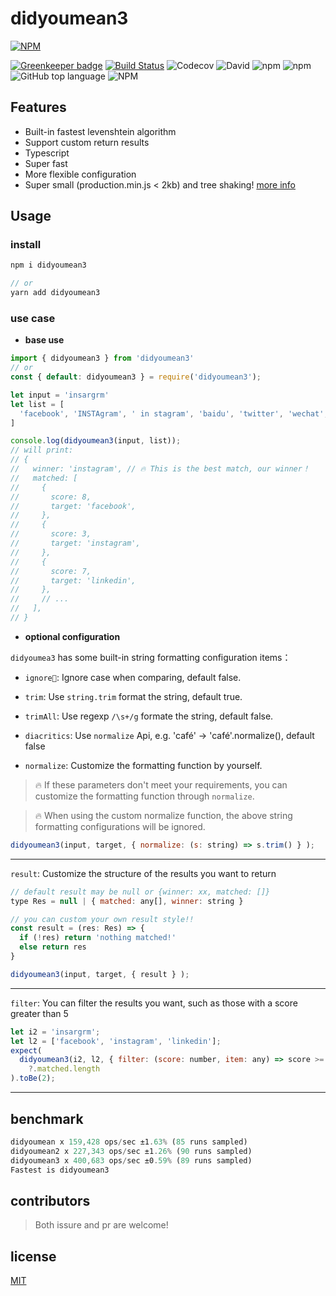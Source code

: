 # didyoumean3

[![NPM](https://nodei.co/npm/didyoumean3.png?downloads=true&downloadRank=true&stars=true)](https://nodei.co/npm/didyoumean3/)


[![Greenkeeper badge](https://badges.greenkeeper.io/cbbfcd/didyoumean3.svg)](https://greenkeeper.io/)
[![Build Status](https://travis-ci.com/cbbfcd/didyoumean3.svg?branch=master)](https://travis-ci.com/cbbfcd/didyoumean3)
![Codecov](https://img.shields.io/codecov/c/github/cbbfcd/didyoumean3)
![David](https://img.shields.io/david/dev/cbbfcd/didyoumean3)
![npm](https://img.shields.io/npm/dw/didyoumean3)
![npm](https://img.shields.io/npm/v/didyoumean3)
![GitHub top language](https://img.shields.io/github/languages/top/cbbfcd/didyoumean3)
![NPM](https://img.shields.io/npm/l/didyoumean3)


## Features

- Built-in fastest levenshtein algorithm
- Support custom return results
- Typescript
- Super fast
- More flexible configuration
- Super small (production.min.js < 2kb) and tree shaking! [more info](https://bundlephobia.com/result?p=didyoumean3@1.2.0)

## Usage

### install

```js
npm i didyoumean3

// or
yarn add didyoumean3
```

### use case

- **base use**

```js
import { didyoumean3 } from 'didyoumean3'
// or
const { default: didyoumean3 } = require('didyoumean3');

let input = 'insargrm'
let list = [
  'facebook', 'INSTAgram', ' in stagram', 'baidu', 'twitter', 'wechat', 'instagram', 'linkedin'
]

console.log(didyoumean3(input, list));
// will print:
// {
//   winner: 'instagram', // 🔥 This is the best match, our winner！
//   matched: [
//     {
//       score: 8,
//       target: 'facebook',
//     },
//     {
//       score: 3,
//       target: 'instagram',
//     },
//     {
//       score: 7,
//       target: 'linkedin',
//     },
//     // ...
//   ],
// }
```

- **optional configuration**

`didyoumea3` has some built-in string formatting configuration items：

* `ignore`: Ignore case when comparing, default false. 
  
* `trim`: Use `string.trim` format the string, default true.
  
* `trimAll`: Use regexp `/\s+/g` formate the string, default false.

* `diacritics`: Use `normalize` Api, e.g. 'café' -> 'café'.normalize(), default false 
  
* `normalize`: Customize the formatting function by yourself.

> 🔥 If these parameters don't meet your requirements, you can customize the formatting function through `normalize`.

> 🔥 When using the custom normalize function, the above string formatting configurations will be ignored.

```js
didyoumean3(input, target, { normalize: (s: string) => s.trim() } );
```

---

`result`: Customize the structure of the results you want to return

```js
// default result may be null or {winner: xx, matched: []}
type Res = null | { matched: any[], winner: string }

// you can custom your own result style!!
const result = (res: Res) => {
  if (!res) return 'nothing matched!'
  else return res
}

didyoumean3(input, target, { result } );
```

---

`filter`: You can filter the results you want, such as those with a score greater than 5

```js
let i2 = 'insargrm';
let l2 = ['facebook', 'instagram', 'linkedin'];
expect(
  didyoumean3(i2, l2, { filter: (score: number, item: any) => score >= 7 })
    ?.matched.length
).toBe(2); 
```

---

## benchmark

```js
didyoumean x 159,428 ops/sec ±1.63% (85 runs sampled)
didyoumean2 x 227,343 ops/sec ±1.26% (90 runs sampled)
didyoumean3 x 400,683 ops/sec ±0.59% (89 runs sampled)
Fastest is didyoumean3
```

## contributors

> Both issure and pr are welcome!

## license

[MIT](./LICENSE)
